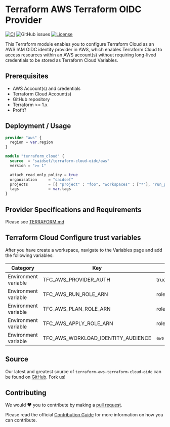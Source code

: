 # Terraform AWS Terraform OIDC Provider
[![CI](https://github.com/saidsef/terraform-aws-terraform-cloud-oidc/actions/workflows/ci.yaml/badge.svg)](#deployment--usage) ![GitHub issues](https://img.shields.io/github/issues-raw/saidsef/terraform-aws-terraform-cloud-oidc) [![License](https://img.shields.io/badge/License-Apache_2.0-blue.svg)](./LICENSE.md)

This Terraform module enables you to configure Terraform Cloud as an AWS IAM OIDC identity provider in AWS, which enables Terraform Cloud to access resources within an AWS account(s) without requiring long-lived credentials to be stored as Terraform Cloud Variables.

## Prerequisites

- AWS Account(s) and credentials
- Terraform Cloud Account(s)
- GitHub repository
- Terraform >= 1.x
- Profit?

## Deployment / Usage

```terraform
provider "aws" {
  region = var.region
}

module "terraform_cloud" {
  source  = "saidsef/terraform-cloud-oidc/aws"
  version = ">= 1"

  attach_read_only_policy = true
  organisation     = "saidsef"
  projects         = [{ "project" : "foo", "workspaces" : ["*"], "run_phase" : "*" }]
  tags             = var.tags
}
```

## Provider Specifications and Requirements

Please see [TERRAFORM.md](./TERRAFORM.md)

## Terraform Cloud Configure trust variables

After you have create a workspace, navigate to the Variables page and add the following variables:

| Category | Key | Value | Sensitive | Required |
| -------- | --- | ----- | --------- | -------- |
| Environment variable | TFC_AWS_PROVIDER_AUTH | true | false | Yes |
| Environment variable | TFC_AWS_RUN_ROLE_ARN  | role_arn | false | Yes |
| Environment variable | TFC_AWS_PLAN_ROLE_ARN | role_arn | false | No |
| Environment variable | TFC_AWS_APPLY_ROLE_ARN | role_arn | false | No |
| Environment variable | TFC_AWS_WORKLOAD_IDENTITY_AUDIENCE | `aws.workload.identity` | false | No |

## Source

Our latest and greatest source of `terraform-aws-terraform-cloud-oidc` can be found on [GitHub](https://github.com/saidsef/terraform-aws-terraform-cloud-oidc/fork). Fork us!

## Contributing

We would :heart: you to contribute by making a [pull request](https://github.com/saidsef/terraform-aws-terraform-cloud-oidc/pulls).

Please read the official [Contribution Guide](./CONTRIBUTING.md) for more information on how you can contribute.

